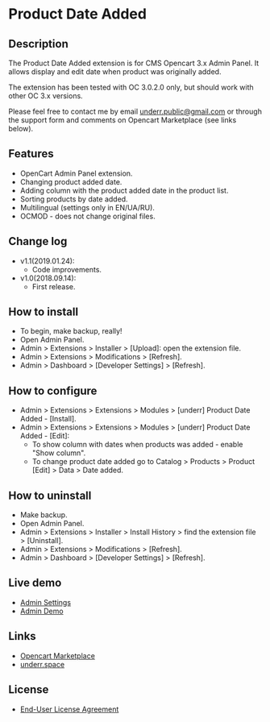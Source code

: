 # Product Date Added

## Description
The Product Date Added extension is for CMS Opencart 3.x  Admin Panel. It allows display and edit date when product was originally added.

The extension has been tested with OC 3.0.2.0 only, but should work with other OC 3.x versions.

Please feel free to contact me by email <underr.public@gmail.com> or through the support form and comments on Opencart Marketplace (see links below).

## Features
* OpenCart Admin Panel extension.
* Changing product added date.
* Adding column with the product added date in the product list.
* Sorting products by date added.
* Multilingual (settings only in EN/UA/RU).
* OCMOD - does not change original files.

## Change log
* v1.1(2019.01.24):
  * Code improvements.
* v1.0(2018.09.14):
  * First release.

## How to install
* To begin, make backup, really!
* Open Admin Panel.
* Admin > Extensions > Installer > [Upload]: open the extension file.
* Admin > Extensions > Modifications > [Refresh].
* Admin > Dashboard > [Developer Settings] > [Refresh].

## How to configure
* Admin > Extensions > Extensions > Modules > [underr] Product Date Added - [Install].
* Admin > Extensions > Extensions > Modules > [underr] Product Date Added - [Edit]:
  * To show column with dates when products was added - enable "Show column".
  * To change product date added go to Catalog > Products > Product [Edit] > Data > Date added.

## How to uninstall
* Make backup.
* Open Admin Panel.
* Admin > Extensions > Installer > Install History > find the extension file > [Uninstall].
* Admin > Extensions > Modifications > [Refresh].
* Admin > Dashboard > [Developer Settings] > [Refresh].

## Live demo
* [Admin Settings](https://oc.underr.thats.im/d1/admin/index.php?route=extension/module/product_date_added)
* [Admin Demo](https://oc.underr.thats.im/d1/admin/index.php?route=catalog/product)

## Links
* [Opencart Marketplace](https://www.opencart.com/index.php?route=marketplace/extension/info&extension_id=35071)
* [underr.space](https://underr.space/notes/projects/project-009.html)

## License
* [End-User License Agreement](https://raw.githubusercontent.com/underr-ua/product-date-added/master/EULA.txt)

